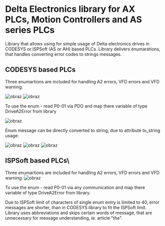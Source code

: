# Delta Electronics library for AX PLCs, Motion Controllers and AS series PLCs
Library that allows using for simple usage of Delta electronics drives in CODESYS or ISPSoft (AS or AH) based PLCs. Library delivers enumarations, that handles converting error codes to strings messages.

## CODESYS based PLCs
Three enumartions are included for handling A2 errors, VFD errors and VFD warning.

![obraz](https://user-images.githubusercontent.com/109360131/200522222-afd24199-7b09-4127-b558-f1dcbab2f62f.png)
![obraz](https://user-images.githubusercontent.com/109360131/197764592-d1880a21-c5f3-4f71-b352-4ae9b6315341.png)

To use the enum - read P0-01 via PDO and map there variable of type DriveA2Error from library

![obraz](https://user-images.githubusercontent.com/109360131/197767818-4741793f-7a66-48f0-9a0c-0fa81d4f2e97.png)

Enum message can be directly converted to string, due to attribute to_string usage:

![obraz](https://user-images.githubusercontent.com/109360131/198029355-3d454996-e878-4206-ba16-de4114a58191.png)
![obraz](https://user-images.githubusercontent.com/109360131/198030269-84007296-a901-4069-970b-94cb028a21c2.png)
![obraz](https://user-images.githubusercontent.com/109360131/198030322-35209d99-d0b4-40ce-ab61-8fbf48df528b.png)

## ISPSoft based PLCs\
Three enumartions are included for handling A2 errors, VFD errors and VFD warning.
![obraz](https://user-images.githubusercontent.com/109360131/200522436-6ed246c2-53a1-4afe-afdc-5ae6a23ef72c.png)

To use the enum - read P0-01 via any communication and map there variable of type DriveA2Error from library.

Due to ISPSoft limit of characters of single enum entry is limited to 40, error messages are shorter, than in CODESYS library to fit the ISPSoft limit. Library uses abbreviations and skips certain words of message, that are unnecessary for message understanding, ie. article "the".
